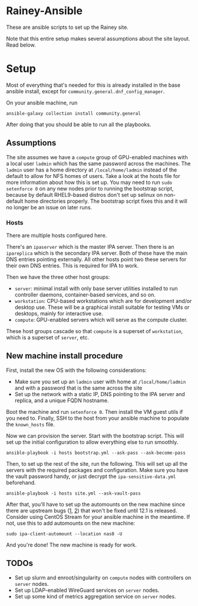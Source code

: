 # Rainey-Ansible

These are ansible scripts to set up the Rainey site.

Note that this entire setup makes several assumptions about the site layout. Read below.

# Setup

Most of everything that's needed for this is already installed in the base ansible install, except for `community.general.dnf_config_manager`.

On your ansible machine, run

    ansible-galaxy collection install community.general

After doing that you should be able to run all the playbooks.

## Assumptions

The site assumes we have a `compute` group of GPU-enabled machines with a local user `ladmin` which has the same password across the machines. The `ladmin` user has a home directory at `/local/home/ladmin` instead of the default to allow for NFS homes of users. Take a look at the hosts file for more information about how this is set up. You may need to run `sudo setenforce 0` on any new nodes prior to running the bootstrap script, because by default RHEL9-based distros don't set up selinux on non-default home directories properly. The bootstrap script fixes this and it will no longer be an issue on later runs.

### Hosts

There are multiple hosts configured here.

There's an `ipaserver` which is the master IPA server. Then there is an `ipareplica` which is the secondary IPA server. Both of these have the main DNS entries pointing externally. All other hosts point two these servers for their own DNS entries. This is required for IPA to work.

Then we have the three other host groups:
- `server`: minimal install with only base server utilities installed to run controller daemons, container-based services, and so on.
- `workstation`: CPU-based workstations which are for development and/or desktop use. These will be a graphical install suitable for testing VMs or desktops, mainly for interactive use.
- `compute`: GPU-enabled servers which will serve as the compute cluster.

These host groups cascade so that `compute` is a superset of `workstation`, which is a superset of `server`, etc.


## New machine install procedure

First, install the new OS with the following considerations:
- Make sure you set up an `ladmin` user with home at `/local/home/ladmin` and with a password that is the same across the site
- Set up the network with a static IP, DNS pointing to the IPA server and replica, and a unique FQDN hostname.

Boot the machine and run `setenforce 0`. Then install the VM guest utils if you need to. Finally, SSH to the host from your ansible machine to populate the `known_hosts` file.

Now we can provision the server. Start with the bootstrap script. This will set up the initial configuration to allow everything else to run smoothly.

    ansible-playbook -i hosts bootstrap.yml --ask-pass --ask-become-pass

Then, to set up the rest of the site, run the following. This will set up all the servers with the required packages and configuration. Make sure you have the vault password handy, or just decrypt the `ipa-sensitive-data.yml` beforehand.

    ansible-playbook -i hosts site.yml --ask-vault-pass

After that, you'll have to set up the automounts on the new machine since there are upstream bugs ([1](https://github.com/freeipa/ansible-freeipa/issues/1166), [2](https://github.com/freeipa/ansible-freeipa/issues/151)) that won't be fixed until 12.1 is released. Consider using CentOS Stream for your ansible machine in the meantime. If not, use this to add automounts on the new machine:

    sudo ipa-client-automount --location nas0 -U

And you're done! The new machine is ready for work.

## TODOs
- Set up slurm and enroot/singularity on `compute` nodes with controllers on `server` nodes.
- Set up LDAP-enabled WireGuard services on `server` nodes.
- Set up some kind of metrics aggregation service on `server` nodes.
